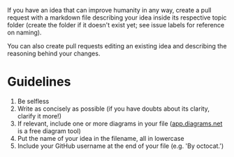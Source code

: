 If you have an idea that can improve humanity in any way, create a pull request with a markdown file describing your idea inside its respective topic folder (create the folder if it doesn't exist yet; see issue labels for reference on naming).

You can also create pull requests editing an existing idea and describing the reasoning behind your changes.

# Guidelines

1. Be selfless
2. Write as concisely as possible (if you have doubts about its clarity, clarify it more!)
3. If relevant, include one or more diagrams in your file ([app.diagrams.net](https://app.diagrams.net) is a free diagram tool)
4. Put the name of your idea in the filename, all in lowercase
5. Include your GitHub username at the end of your file (e.g. 'By octocat.')
